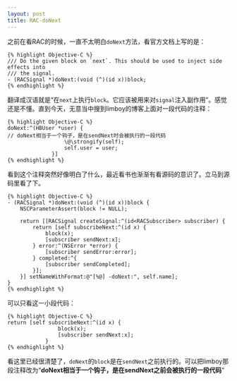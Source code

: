 ```yaml
---
layout: post
title: RAC-doNext
---
```


之前在看RAC的时候，一直不太明白`doNext`方法，看官方文档上写的是：

	{% highlight Objective-C %}
	/// Do the given block on `next`. This should be used to inject side effects into
	/// the signal.
	- (RACSignal *)doNext:(void (^)(id x))block;
	{% endhighlight %}
	
翻译成汉语就是“在`next`上执行`block`。它应该被用来对`signal`注入副作用”。感觉还是不懂。直到今天，无意当中搜到limboy的博客上面对一段代码的注释：

	{% highlight Objective-C %}
	doNext:^(HBUser *user) {
	// doNext相当于一个钩子，是在sendNext时会被执行的一段代码
	                  \@\strongify(self);
	                  self.user = user;
	              }]
	{% endhighlight %}

看到这个注释突然好像明白了什么，最近看书也渐渐有看源码的意识了。立马到源码里看了下。

	{% highlight Objective-C %}
	- (RACSignal *)doNext:(void (^)(id x))block {
		NSCParameterAssert(block != NULL);
	
		return [[RACSignal createSignal:^(id<RACSubscriber> subscriber) {
			return [self subscribeNext:^(id x) {
				block(x);
				[subscriber sendNext:x];
			} error:^(NSError *error) {
				[subscriber sendError:error];
			} completed:^{
				[subscriber sendCompleted];
			}];
		}] setNameWithFormat:@"[%@] -doNext:", self.name];
	}
	{% endhighlight %}

可以只看这一小段代码：

	{% highlight Objective-C %}
	return [self subscribeNext:^(id x) {
					block(x);
					[subscriber sendNext:x];
				}
	{% endhighlight %}
				
看这里已经很清楚了，`doNext`的`block`是在`sendNext`之前执行的。可以把limboy那段注释改为“**doNext相当于一个钩子，是在sendNext之前会被执行的一段代码**”